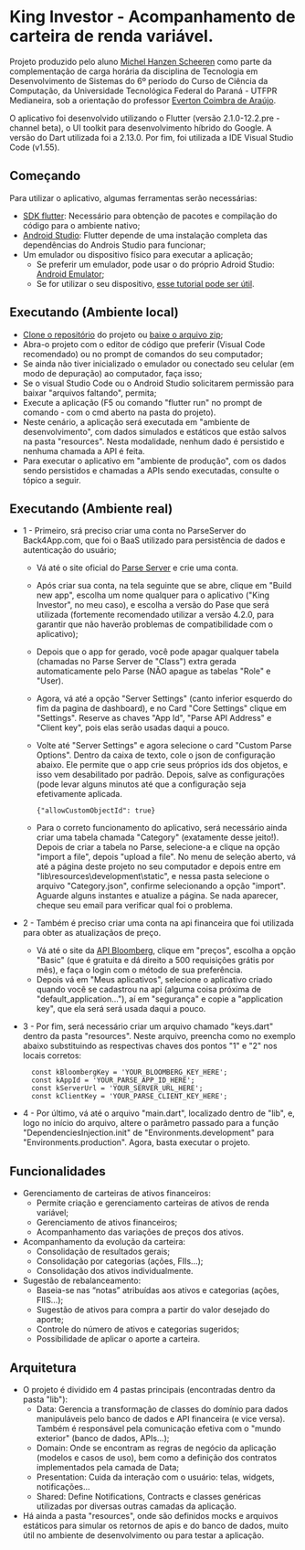 # King Investor - Acompanhamento de carteira de renda variável.

Projeto produzido pelo aluno [Michel Hanzen Scheeren](https://github.com/MichelHanzenScheeren) como parte da complementação de carga horária da disciplina de Tecnologia em Desenvolvimento de Sistemas do 6º período do Curso de Ciência da Computação, da Universidade Tecnológica Federal do Paraná - UTFPR Medianeira, sob a orientação do professor [Everton Coimbra de Araújo](https://github.com/evertonfoz).

O aplicativo foi desenvolvido utilizando o Flutter (versão 2.1.0-12.2.pre - channel beta), o UI toolkit para desenvolvimento híbrido do Google. A versão do Dart utilizada foi a 2.13.0. Por fim, foi utilizada a IDE Visual Studio Code (v1.55).

## Começando
Para utilizar o aplicativo, algumas ferramentas serão necessárias:
* [SDK flutter](https://flutter.dev/docs/get-started/install): Necessário para obtenção de pacotes e compilação do código para o ambiente nativo;
* [Android Studio](https://developer.android.com/studio): Flutter depende de uma instalação completa das dependências do Androis Studio para funcionar;
* Um emulador ou dispositivo físico para executar a aplicação;
  * Se preferir um emulador, pode usar o do próprio Adroid Studio: [Android Emulator](https://developer.android.com/studio/run/emulator?hl=pt-br);
  * Se for utilizar o seu dispositivo, [esse tutorial pode ser útil](https://developer.android.com/studio/run/device?hl=pt-br).

## Executando (Ambiente local) 
* [Clone o repositório](https://github.com/MichelHanzenScheeren/king_investor.git) do projeto ou [baixe o arquivo zip](https://github.com/MichelHanzenScheeren/king_investor/archive/refs/heads/master.zip);
* Abra-o projeto com o editor de código que preferir (Visual Code recomendado) ou no prompt de comandos do seu computador;
* Se ainda não tiver inicializado o emulador ou conectado seu celular (em modo de depuração) ao computador, faça isso;
* Se o visual Studio Code ou o Android Studio solicitarem permissão para baixar "arquivos faltando", permita;
* Execute a aplicação (F5 ou comando "flutter run" no prompt de comando - com o cmd aberto na pasta do projeto).
* Neste cenário, a aplicação será executada em "ambiente de desenvolvimento", com dados simulados e estáticos que estão salvos na pasta "resources". Nesta modalidade, nenhum dado é persistido e nenhuma chamada a API é feita.
* Para executar o aplicativo em "ambiente de produção", com os dados sendo persistidos e chamadas a APIs sendo executadas, consulte o tópico a seguir.

## Executando (Ambiente real)
* 1 - Primeiro, srá preciso criar uma conta no ParseServer do Back4App.com, que foi o BaaS utilizado para persistência de dados e autenticação do usuário;
  * Vá até o site oficial do [Parse Server](<https://www.back4app.com/>) e crie uma conta.
  * Após criar sua conta, na tela seguinte que se abre, clique em "Build new app", escolha um nome qualquer para o aplicativo ("King Investor", no meu caso), e escolha a versão do Pase que será utilizada (fortemente recomendado utilizar a versão 4.2.0, para garantir que não haverão problemas de compatibilidade com o aplicativo);
  * Depois que o app for gerado, você pode apagar qualquer tabela (chamadas no Parse Server de "Class") extra gerada automaticamente pelo Parse (NÃO apague as tabelas "Role" e "User).
  * Agora, vá até a opção "Server Settings" (canto inferior esquerdo do fim da pagina de dashboard), e no Card "Core Settings" clique em "Settings". Reserve as chaves "App Id", "Parse API Address" e "Client key", pois elas serão usadas daqui a pouco.
  * Volte até "Server Settings" e agora selecione o card "Custom Parse Options". Dentro da caixa de texto, cole o json de configuração abaixo. Ele permite que o app crie seus próprios ids dos objetos, e isso vem desabilitado por padrão. Depois, salve as configurações (pode levar alguns minutos até que a configuração seja efetivamente aplicada. 
  
        {"allowCustomObjectId": true}
  * Para o correto funcionamento do aplicativo, será necessário ainda criar uma tabela chamada "Category" (exatamente desse jeito!). Depois de criar a tabela no Parse, selecione-a e clique na opção "import a file", depois "upload a file". No menu de seleção aberto, vá até a página deste projeto no seu computador e depois entre em "lib\resources\development\static", e nessa pasta selecione o arquivo "Category.json", confirme selecionando a opção "import". Aguarde alguns instantes e atualize a página. Se nada aparecer, cheque seu email para verificar qual foi o problema.
* 2 - Também é preciso criar uma conta na api financeira que foi utilizada para obter as atualizaçãos de preço.
  * Vá até o site da [API Bloomberg](<https://rapidapi.com/pt/apidojo/api/Bloomberg%20Market%20and%20Financial%20News/?endpoint=apiendpoint_fe0f5da7-39e3-4920-89f3-8be55dd83304>), clique em "preços", escolha a opção "Basic" (que é gratuita e dá direito a 500 requisições grátis por mês), e faça o login com o método de sua preferência.
  * Depois vá em "Meus aplicativos", selecione o aplicativo criado quando você se cadastrou na api (alguma coisa próxima de "default_application..."), aí em "segurança" e copie a "application key", que ela será será usada daqui a pouco.
* 3 - Por fim, será necessário criar um arquivo chamado "keys.dart" dentro da pasta "resources". Neste arquivo, preencha como no exemplo abaixo substituindo as respectivas chaves dos pontos "1" e "2" nos locais corretos:  
  
        const kBloombergKey = 'YOUR_BLOOMBERG_KEY_HERE';  
        const kAppId = 'YOUR_PARSE_APP_ID_HERE';  
        const kServerUrl = 'YOUR_SERVER_URL_HERE';  
        const kClientKey = 'YOUR_PARSE_CLIENT_KEY_HERE';  
* 4 - Por último, vá até o arquivo "main.dart", localizado dentro de "lib", e, logo no início do arquivo, altere o parâmetro passado para a função "DependenciesInjection.init" de "Environments.development" para "Environments.production". Agora, basta executar o projeto.

## Funcionalidades
* Gerenciamento de carteiras de ativos financeiros:
  * Permite criação e gerenciamento carteiras de ativos de renda variável;
  * Gerenciamento de ativos financeiros;
  * Acompanhamento das variações de preços dos ativos.
* Acompanhamento da evolução da carteira:
  * Consolidação de resultados gerais;
  * Consolidação por categorias (ações, FIIs...);
  * Consolidação dos ativos individualmente.
* Sugestão de rebalanceamento:
  * Baseia-se nas “notas” atribuídas aos ativos e categorias (ações, FIIS…);
  * Sugestão de ativos para compra a partir do valor desejado do aporte;
  * Controle do número de ativos e categorias sugeridos;
  * Possibilidade de aplicar o aporte a carteira.

## Arquitetura
* O projeto é dividido em 4 pastas principais (encontradas dentro da pasta "lib"):
  * Data: Gerencia a transformação de classes do domínio para dados manipuláveis pelo banco de dados e API financeira (e vice versa). Também é responsável pela comunicação efetiva com o "mundo exterior" (banco de dados, APIs...);
  * Domain: Onde se encontram as regras de negócio da aplicação (modelos e casos de uso), bem como a definição dos contratos implementados pela camada de Data;
  * Presentation: Cuida da interação com o usuário: telas, widgets, notificações...
  * Shared: Define Notifications, Contracts e classes genéricas utilizadas por diversas outras camadas da aplicação.
* Há ainda a pasta "resources", onde são definidos mocks e arquivos estáticos para simular os retornos de apis e do banco de dados, muito útil no ambiente de desenvolvimento ou para testar a aplicação.


